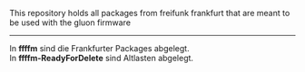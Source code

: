 This repository holds all packages from freifunk frankfurt that are meant to be
used with the gluon firmware

---

In **ffffm** sind die Frankfurter Packages abgelegt.<br>
In **ffffm-ReadyForDelete** sind Altlasten abgelegt.
